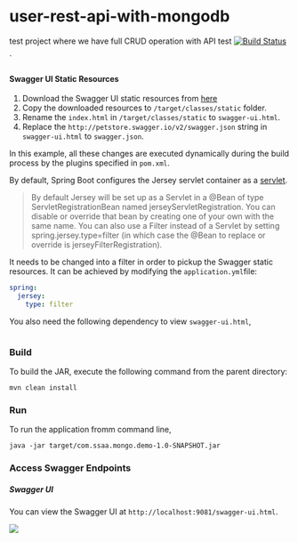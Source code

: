 # user-rest-api-with-mongodb
test project where we have full CRUD operation with API test
[![Build Status][travis-badge]][travis-badge-url]


`

#### Swagger UI Static Resources
1. Download the Swagger UI static resources from [here](https://github.com/swagger-api/swagger-ui)
1. Copy the downloaded resources to `/target/classes/static` folder.
1. Rename the `index.html` in `/target/classes/static` to `swagger-ui.html`.
1. Replace the `http://petstore.swagger.io/v2/swagger.json` string in
`swagger-ui.html` to `swagger.json`.

In this example, all these changes are executed dynamically during the 
build process by the plugins specified in `pom.xml`.

By default, Spring Boot configures the Jersey servlet container as a [servlet](https://docs.spring.io/spring-boot/docs/current-SNAPSHOT/reference/htmlsingle/#boot-features-jersey).

> By default Jersey will be set up as a Servlet in a @Bean of type ServletRegistrationBean named jerseyServletRegistration. You can disable or override that bean by creating one of your own with the same name. You can also use a Filter instead of a Servlet by setting spring.jersey.type=filter (in which case the @Bean to replace or override is jerseyFilterRegistration).

It needs to be changed into a filter in order to pickup the Swagger static 
resources. It can be achieved by modifying the `application.yml`file:

```yaml
spring:
  jersey:
    type: filter
```

You also need the following dependency to view `swagger-ui.html`, 

```xml

```

### Build
To build the JAR, execute the following command from the parent directory:

```
mvn clean install
```

### Run
To run the application fromm command line,

```
java -jar target/com.ssaa.mongo.demo-1.0-SNAPSHOT.jar
```

### Access Swagger Endpoints

##### Swagger UI
You can view the Swagger UI at `http://localhost:9081/swagger-ui.html`.

![](./img/swagger-ui.png)


[travis-badge]: https://travis-ci.org/indrabasak/spring-jersey-swagger-example.svg?branch=master
[travis-badge-url]: https://travis-ci.org/indrabasak/spring-jersey-swagger-example/
